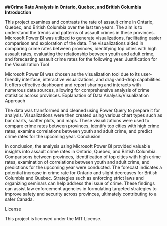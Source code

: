 **##Crime Rate Analysis in Ontario, Quebec, and British Columbia**
**Introduction**

This project examines and contrasts the rate of assault crime in Ontario, Quebec, and British Columbia over the last ten years. The aim is to understand the trends and patterns of assault crimes in these provinces. Microsoft Power BI was utilized to generate visualizations, facilitating easier comparison and exploration of the data. The visualizations aided in comparing crime rates between provinces, identifying top cities with high assault rates, evaluating the relationship between youth and adult crime, and forecasting assault crime rates for the following year.
Justification for the Visualization Tool

Microsoft Power BI was chosen as the visualization tool due to its user-friendly interface, interactive visualizations, and drag-and-drop capabilities. It offers effective dashboard and report sharing and interacts with numerous data sources, allowing for comprehensive analysis of crime statistics across provinces.
Explanation of Data Analysis/Visualization Approach

The data was transformed and cleaned using Power Query to prepare it for analysis. Visualizations were then created using various chart types such as bar charts, scatter plots, and maps. These visualizations were used to compare crime rates between provinces, identify top cities with high crime rates, examine correlations between youth and adult crime, and predict crime rates for the upcoming year.
Conclusion

In conclusion, the analysis using Microsoft Power BI provided valuable insights into assault crime rates in Ontario, Quebec, and British Columbia. Comparisons between provinces, identification of top cities with high crime rates, examination of correlations between youth and adult crime, and predictions for the upcoming year were conducted. The forecast indicates a potential increase in crime rate for Ontario and slight decreases for British Columbia and Quebec. Strategies such as enforcing strict laws and organizing seminars can help address the issue of crime. These findings can assist law enforcement agencies in formulating targeted strategies to improve safety and security across provinces, ultimately contributing to a safer Canada.

License

This project is licensed under the MIT License.
